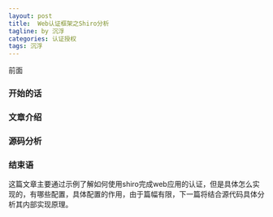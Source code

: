 ```yaml
---
layout: post
title:  Web认证框架之Shiro分析
tagline: by 沉浮
categories: 认证授权
tags: 沉浮
---
```



前面

<!--more-->
### 开始的话



### 文章介绍



### 源码分析



### 结束语

​	这篇文章主要通过示例了解如何使用shiro完成web应用的认证，但是具体怎么实现的，有哪些配置，具体配置的作用，由于篇幅有限，下一篇将结合源代码具体分析其内部实现原理。
